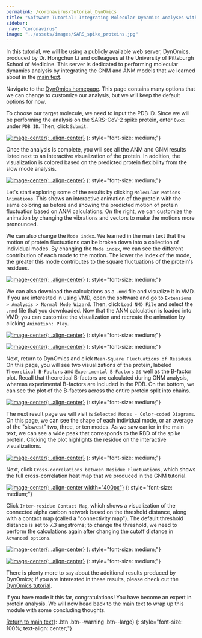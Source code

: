 ```yaml
---
permalink: /coronavirus/tutorial_DynOmics
title: "Software Tutorial: Integrating Molecular Dynamics Analyses with DynOmics"
sidebar:
 nav: "coronavirus"
image: "../assets/images/SARS_spike_proteins.jpg"
---
```


In this tutorial, we will be using a publicly available web server, DynOmics, produced by Dr. Hongchun Li and colleagues at the University of Pittsburgh School of Medicine. This server is dedicated to performing molecular dynamics analysis by integrating the GNM and ANM models that we learned about in the [main text](conclusion_part_2).

Navigate to the <a href="http://enm.pitt.edu/index.php" target="_blank">DynOmics homepage</a>. This page contains many options that we can change to customize our analysis, but we will keep the default options for now.

To choose our target molecule, we need to input the PDB ID. Since we will be performing the analysis on the SARS-CoV-2 spike protein, enter `6vxx` under `PDB ID`. Then, click `Submit`.

[![image-center](../assets/images/600px/DynOmics1.png){: .align-center}](../assets/images/DynOmics1.png)
{: style="font-size: medium;"}

Once the analysis is complete, you will see all the ANM and GNM results listed next to an interactive visualization of the protein. In addition, the visualization is colored based on the predicted protein flexibility from the slow mode analysis.

[![image-center](../assets/images/600px/DynOmics2.png){: .align-center}](../assets/images/DynOmics2.png)
{: style="font-size: medium;"}

Let's start exploring some of the results by clicking `Molecular Motions - Animations`. This shows an interactive animation of the protein with the same coloring as before and showing the predicted motion of protein fluctuation based on ANM calculations. On the right, we can customize the animation by changing the vibrations and vectors to make the motions more pronounced.

We can also change the `Mode index`. We learned in the main text that the motion of protein fluctuations can be broken down into a collection of individual modes. By changing the `Mode index`, we can see the different contribution of each mode to the motion. The lower the index of the mode, the greater this mode contributes to the square fluctuations of the protein's residues.

[![image-center](../assets/images/600px/DynOmics3.png){: .align-center}](../assets/images/DynOmics3.png)
{: style="font-size: medium;"}

We can also download the calculations as a `.nmd` file and visualize it in VMD. If you are interested in using VMD, open the software and go to `Extensions > Analysis > Normal Mode Wizard`. Then, click `Load NMD File` and select the `.nmd` file that you downloaded. Now that the ANM calculation is loaded into VMD, you can customize the visualization and recreate the animation by clicking `Animation: Play`.

[![image-center](../assets/images/600px/DynOmics4.png){: .align-center}](../assets/images/DynOmics4.png)
{: style="font-size: medium;"}

[![image-center](../assets/images/600px/DynOmics5.png){: .align-center}](../assets/images/DynOmics5.png)
{: style="font-size: medium;"}

Next, return to DynOmics and click `Mean-Square Fluctuations of Residues`. On this page, you will see two visualizations of the protein, labeled `Theoretical B-Factors` and `Experimental B-Factors` as well as the B-factor plot. Recall that theoretical B-factors are calculated during GNM analysis, whereas experimental B-factors are included in the PDB. On the bottom, we can see the plot of the B-factors across the entire protein split into chains.

[![image-center](../assets/images/600px/DynOmics6.png){: .align-center}](../assets/images/DynOmics6.png)
{: style="font-size: medium;"}

The next result page we will visit is `Selected Modes - Color-coded Diagrams`. On this page, we can see the shape of each individual mode, or an average of the "slowest" two, three, or ten modes. As we saw earlier in the main text, we can see a wide peak that corresponds to the RBD of the spike protein. Clicking the plot highlights the residue on the interactive visualizations.

[![image-center](../assets/images/600px/DynOmics7.png){: .align-center}](../assets/images/DynOmics7.png)
{: style="font-size: medium;"}

Next, click `Cross-correlations between Residue Fluctuations`, which shows the full cross-correlation heat map that we produced in the GNM tutorial.

[![image-center](../assets/images/600px/DynOmics8.png){: .align-center width="400px"}](../assets/images/DynOmics8.png)
{: style="font-size: medium;"}

Click `Inter-residue Contact Map`, which shows a visualization of the connected alpha carbon network based on the threshold distance, along with a contact map (called a "connectivity map"). The default threshold distance is set to 7.3 angstroms; to change the threshold, we need to perform the calculations again after changing the cutoff distance in `Advanced options`.

[![image-center](../assets/images/600px/DynOmics9.png){: .align-center}](../assets/images/DynOmics9.png)
{: style="font-size: medium;"}

[![image-center](../assets/images/600px/DynOmics10.png){: .align-center}](../assets/images/DynOmics10.png)
{: style="font-size: medium;"}

There is plenty more to say about the additional results produced by DynOmics; if you are interested in these results, please check out the <a href="http://enm.pitt.edu/Tutorial.php" target="_blank">DynOmics tutorial</a>.

If you have made it this far, congratulations! You have become an expert in protein analysis. We will now head back to the main text to wrap up this module with some concluding thoughts.

[Return to main text](conclusion_part_2#fighting-a-virus-with-open-science){: .btn .btn--warning .btn--large}
{: style="font-size: 100%; text-align: center;"}
